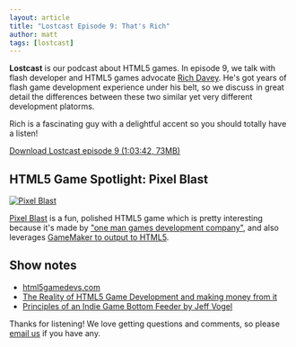 ```yaml
---
layout: article
title: "Lostcast Episode 9: That's Rich"
author: matt
tags: [lostcast]
---
```


**Lostcast** is our podcast about HTML5 games. In episode 9, we talk with flash developer and HTML5 games advocate [Rich Davey](http://www.photonstorm.com/). He's got years of flash game development experience under his belt, so we discuss in great detail the differences between these two similar yet very different development platorms.

Rich is a fascinating guy with a delightful accent so you should totally have a listen!

<a class="download-podcast" href="http://media.lostdecadegames.com/lostcast/lostcast_episode_9_thats_rich.mp3">
	Download Lostcast episode 9 (1:03:42, 73MB)
</a>

## HTML5 Game Spotlight: Pixel Blast

<a href="http://cryset.co.uk/home/p/playgame.php?id=61">
	<img alt="Pixel Blast" src="/media/images/posts/spotlights/pixel_blast.png">
</a>

[Pixel Blast](http://cryset.co.uk/home/p/playgame.php?id=61) is a fun, polished HTML5 game which is pretty interesting because it's made by ["one man games development company"](http://nocturnegames.webs.com/), and also leverages [GameMaker to output to HTML5](http://www.yoyogames.com/gamemaker/html5).

## Show notes

* [html5gamedevs.com][1]
* [The Reality of HTML5 Game Development and making money from it][2]
* [Principles of an Indie Game Bottom Feeder by Jeff Vogel][3]

Thanks for listening! We love getting questions and comments, so please [email us](mailto:hello@lostdecadegames.com) if you have any.

[1]: http://www.html5gamedevs.com/
[2]: http://www.photonstorm.com/archives/2759/the-reality-of-html5-game-development-and-making-money-from-it
[3]: http://www.gamasutra.com/view/feature/6698/principles_of_an_indie_game_bottom_.php
